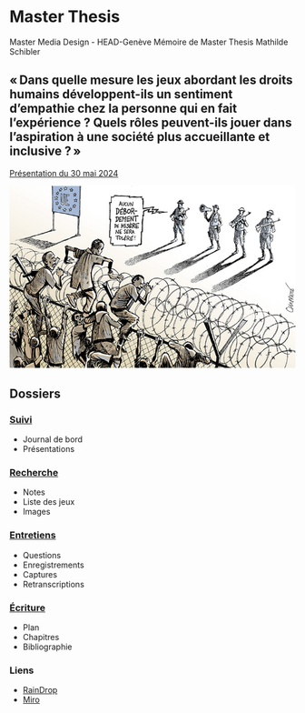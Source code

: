 # Master Thesis

Master Media Design - HEAD-Genève
Mémoire de Master Thesis
Mathilde Schibler

## « Dans quelle mesure les jeux abordant les droits humains développent-ils un sentiment d’empathie chez la personne qui en fait l’expérience ? Quels rôles peuvent-ils jouer dans l’aspiration à une société plus accueillante et inclusive ? »

[Présentation du 30 mai 2024](/1-Suivi/Presentations/20240530-thesis-presentation/20240530-thesis-presentation.pdf)

![Chapatte](/2-Recherche/Images/CHAPPATTE-071.jpg)

## Dossiers

### [Suivi](/1-Suivi/) 
- Journal de bord
- Présentations
### [Recherche](/2-Recherche/)
- Notes
- Liste des jeux
- Images
### [Entretiens](/3-Entretiens/)
- Questions
- Enregistrements
- Captures
- Retranscriptions
### [Écriture](/4-Ecriture/)
- Plan
- Chapitres
- Bibliographie
### Liens
- [RainDrop](https://raindrop.io/mathschibler/projet-de-master-44057628)
- [Miro](https://miro.com/welcomeonboard/Y1NrQk9IWlIxcXZ3ZUxud1BnNklkeVp6WUtPMExpZXJ4aEZka0M1Y1NNcUpVQWV4VXFuMnNwTnB6NE03UW5xQXwzNDU4NzY0NTI0ODg3OTc0NTI0fDI=?share_link_id=941536279571)


